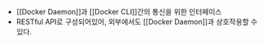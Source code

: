 - [[Docker Daemon]]과 [[Docker CLI]]간의 통신을 위한 인터페이스
- RESTful API로 구성되어있어, 외부에서도 [[Docker Daemon]]과 상호작용할 수 있다.